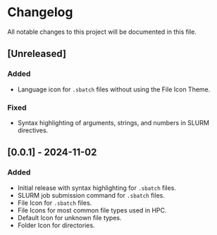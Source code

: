 # Changelog

All notable changes to this project will be documented in this file.

## [Unreleased]
### Added
- Language icon for `.sbatch` files without using the File Icon Theme.

### Fixed
- Syntax highlighting of arguments, strings, and numbers in SLURM directives.

## [0.0.1] - 2024-11-02
### Added
- Initial release with syntax highlighting for `.sbatch` files.
- SLURM job submission command for `.sbatch` files.
- File Icon for `.sbatch` files.
- File Icons for most common file types used in HPC.
- Default Icon for unknown file types.
- Folder Icon for directories.
